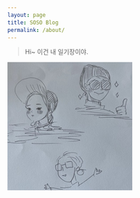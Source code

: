 ```yaml
---
layout: page
title: SOSO Blog
permalink: /about/
---
```

> Hi~ 이건 내 일기장이야.  

![alt text](/public/img/blog_main1.jpg)

